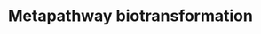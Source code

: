 ---
annotations:
- id: PW:0000124
  parent: regulatory pathway
  type: Pathway Ontology
  value: cellular detoxification pathway
authors:
- MaintBot
- Khanspers
- Ddigles
- Egonw
description: ''
last-edited: 2017-10-05
organisms:
- Mus musculus
redirect_from:
- /index.php/Pathway:WP1251
- /instance/WP1251
revision: null
schema-jsonld:
- '@context': https://schema.org/
  '@id': https://wikipathways.github.io/pathways/WP1251.html
  '@type': Dataset
  creator:
    '@type': Organization
    name: WikiPathways
  description: ''
  keywords:
  - AC122521.4
  - AC140307.3-1
  - AC154274.1-1
  - AC161058.2-1
  - AKR1B10
  - AKR1C1
  - AKR1C2
  - AKR1C3
  - AKR1C4
  - AKR7A3
  - Akr1a4
  - Akr1b3
  - Akr1d1
  - Akr7a5
  - Aldo-keto reductase
  - Amino acid acyltransferase
  - Baat
  - CYP11B1
  - CYP11B2
  - CYP27C1
  - CYP2A13
  - CYP2A6
  - CYP2A7
  - CYP2B6
  - CYP2C18
  - CYP2C19
  - CYP2C8
  - CYP2C9
  - CYP2D6
  - CYP2J2
  - CYP3A4
  - CYP3A43
  - CYP3A5
  - CYP3A7
  - CYP450
  - CYP4F11
  - CYP4F12
  - CYP4F2
  - CYP4F8
  - CYP4Z1
  - Chst1
  - Chst10
  - Chst11
  - Chst12
  - Chst14
  - Chst2
  - Chst3
  - Chst4
  - Chst5
  - Chst7
  - Chst8
  - Chst9
  - Comt1
  - Cyp11a1
  - Cyp17a1
  - Cyp19a1
  - Cyp1a1
  - Cyp1a2
  - Cyp1b1
  - Cyp20a1
  - Cyp21a1
  - Cyp24a1
  - Cyp26a1
  - Cyp26b1
  - Cyp26c1
  - Cyp27a1
  - Cyp27b1
  - Cyp2e1
  - Cyp2f2
  - Cyp2r1
  - Cyp2s1
  - Cyp2u1
  - Cyp39a1
  - Cyp46a1
  - Cyp4b1
  - Cyp4f18
  - Cyp4f39
  - Cyp4v3
  - Cyp4x1
  - Cyp51
  - Cyp7a1
  - Cyp7b1
  - Cyp8b1
  - Ephx1
  - Ephx2
  - Flavin monooxygenase
  - Fmo1
  - Fmo2
  - Fmo3
  - Fmo4
  - Fmo5
  - GAL3ST2
  - GLYATL1
  - GLYATL2
  - GSTA1
  - GSTA2
  - GSTA3
  - GSTA4
  - GSTA5
  - GSTM1
  - GSTM4
  - GSTM5
  - GSTP1
  - Gal3st1
  - Gal3st3
  - Gal3st4
  - Glucuronosyltransferase
  - Glutathione transferase
  - Glyat
  - Gpx1
  - Gpx2
  - Gpx3
  - Gpx4
  - Gpx5
  - Gsr
  - Gss
  - Gstcd
  - Gstk1
  - Gstm5
  - Gstm7
  - Gsto1
  - Gsto2
  - Gstt1
  - Gstt2
  - Gstz1
  - HS3ST3A1
  - HS3ST3B1
  - Hnmt
  - Hs2st1
  - Hs3st1
  - Hs3st2
  - Hs3st4
  - Hs3st5
  - Hs3st6
  - Hs6st1
  - Hs6st2
  - Hs6st3
  - Inmt
  - Kcnab1
  - Kcnab2
  - Kcnab3
  - Methyltransferase
  - Mgst1
  - Mgst2
  - Mgst3
  - N-acetyltransferase
  - NAT1
  - NAT2
  - NAT8
  - Nat10
  - Nat12
  - Nat13
  - Nat14
  - Nat5
  - Nat6
  - Nat8l
  - Nat9
  - Ndst1
  - Ndst2
  - Ndst3
  - Ndst4
  - Nnmt
  - SULT1C2
  - SULT1C3
  - SULT1C4
  - SULT2A1
  - Substrate-Aa
  - Substrate-Ac
  - Substrate-CH3
  - Substrate-Gl
  - Substrate-NH2
  - Substrate-O-R
  - Substrate-OH
  - Substrate-SG
  - Substrate-SH
  - Substrate-SO3H
  - Substrate=O
  - Sulfotransferase
  - Sult1a1
  - Sult1b1
  - Sult1c2
  - Sult1e1
  - Sult2b1
  - Sult4a1
  - Tpmt
  - UGT1A10
  - UGT1A5
  - UGT1A6
  - UGT1A7
  - UGT1A9
  - UGT2A2
  - UGT2B11
  - UGT2B15
  - UGT2B17
  - UGT2B28
  - UGT2B4
  - UGT2B7
  - Ugt1a1
  - Ugt1a10
  - Ugt1a2
  - Ugt1a5
  - Ugt2a2
  - Ugt2a3
  - Xenobiotic substrate
  license: CC0
  name: Metapathway biotransformation
seo: CreativeWork
title: Metapathway biotransformation
wpid: WP1251
---